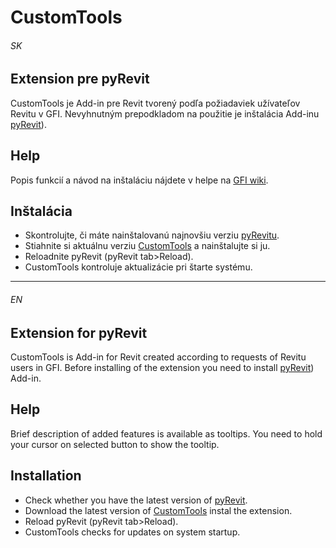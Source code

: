 # CustomTools
###### SK
## Extension pre pyRevit
CustomTools je Add-in pre Revit tvorený podľa požiadaviek užívateľov Revitu v GFI. Nevyhnutným prepodkladom na použitie je inštalácia Add-inu [pyRevit](https://www.notion.so/pyRevit-bd907d6292ed4ce997c46e84b6ef67a0)). 
## Help
Popis funkcií a návod na inštaláciu nájdete v helpe na [GFI wiki](https://gfi.miraheze.org/wiki/CustomTools_(Extension_pre_pyRevit)).
## Inštalácia
* Skontrolujte, či máte nainštalovanú najnovšiu verziu [pyRevitu](https://github.com/eirannejad/pyRevit/releases).
* Stiahnite si aktuálnu verziu [CustomTools](https://bitbucket.org/davidvadkerti/customtools/downloads/?tab=tags) a nainštalujte si ju.
* Reloadnite pyRevit (pyRevit tab>Reload).
* CustomTools kontroluje aktualizácie pri štarte systému.

---
###### EN
## Extension for pyRevit
CustomTools is Add-in for Revit created according to requests of Revitu users in GFI. Before installing of the extension you need to install [pyRevit](https://www.notion.so/pyRevit-bd907d6292ed4ce997c46e84b6ef67a0)) Add-in. 
## Help
Brief description of added features is available as tooltips. You need to hold your cursor on selected button to show the tooltip.
## Installation
* Check whether you have the latest version of [pyRevit](https://github.com/eirannejad/pyRevit/releases).
* Download the latest version of [CustomTools](https://bitbucket.org/davidvadkerti/customtools/downloads/?tab=tags) instal the extension.
* Reload pyRevit (pyRevit tab>Reload).
* CustomTools checks for updates on system startup.